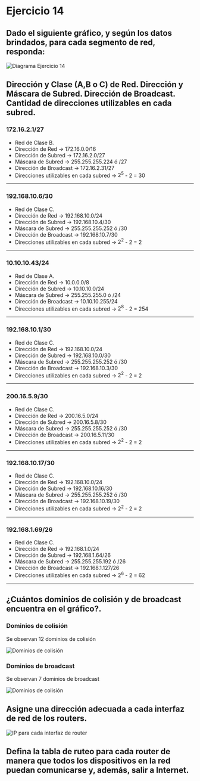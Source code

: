 # Ejercicio 14

## Dado el siguiente gráfico, y según los datos brindados, para cada segmento de red, responda:

![Diagrama Ejercicio 14](../Recursos-práctica2/Ejercicio14-Diagrama.png)

## Dirección y Clase (A,B o C) de Red. Dirección y Máscara de Subred. Dirección de Broadcast. Cantidad de direcciones utilizables en cada subred.

### 172.16.2.1/27

- Red de Clase B.
- Dirección de Red -> 172.16.0.0/16
- Dirección de Subred -> 172.16.2.0/27
- Máscara de Subred -> 255.255.255.224 ó /27
- Dirección de Broadcast -> 172.16.2.31/27
- Direcciones utilizables en cada subred -> $2^{5}$ - 2 = 30

---

### 192.168.10.6/30

- Red de Clase C.
- Dirección de Red -> 192.168.10.0/24
- Dirección de Subred -> 192.168.10.4/30
- Máscara de Subred -> 255.255.255.252 ó /30
- Dirección de Broadcast -> 192.168.10.7/30
- Direcciones utilizables en cada subred -> $2^{2}$ - 2 = 2

---

### 10.10.10.43/24

- Red de Clase A.
- Dirección de Red -> 10.0.0.0/8
- Dirección de Subred -> 10.10.10.0/24
- Máscara de Subred -> 255.255.255.0 ó /24
- Dirección de Broadcast -> 10.10.10.255/24
- Direcciones utilizables en cada subred -> $2^{8}$ - 2 = 254

---

### 192.168.10.1/30

- Red de Clase C.
- Dirección de Red -> 192.168.10.0/24 
- Dirección de Subred -> 192.168.10.0/30
- Máscara de Subred -> 255.255.255.252 ó /30
- Dirección de Broadcast -> 192.168.10.3/30
- Direcciones utilizables en cada subred -> $2^{2}$ - 2 = 2

---

### 200.16.5.9/30

- Red de Clase C.
- Dirección de Red -> 200.16.5.0/24
- Dirección de Subred -> 200.16.5.8/30
- Máscara de Subred -> 255.255.255.252 ó /30
- Dirección de Broadcast -> 200.16.5.11/30
- Direcciones utilizables en cada subred -> $2^{2}$ - 2 = 2

---

### 192.168.10.17/30

- Red de Clase C.
- Dirección de Red -> 192.168.10.0/24
- Dirección de Subred -> 192.168.10.16/30
- Máscara de Subred -> 255.255.255.252 ó /30
- Dirección de Broadcast -> 192.168.10.19/30
- Direcciones utilizables en cada subred -> $2^{2}$ - 2 = 2

---

### 192.168.1.69/26

- Red de Clase C.
- Dirección de Red -> 192.168.1.0/24
- Dirección de Subred -> 192.168.1.64/26
- Máscara de Subred -> 255.255.255.192 ó /26
- Dirección de Broadcast -> 192.168.1.127/26
- Direcciones utilizables en cada subred -> $2^{6}$ - 2 = 62

---

## ¿Cuántos dominios de colisión y de broadcast encuentra en el gráfico?.

### Dominios de colisión 

Se observan 12 dominios de colisión

![Dominios de colisión](../Recursos-práctica2/Ejercicio14-Dominios-Colision.png)

### Dominios de broadcast

Se observan 7 dominios de broadcast

![Dominios de colisión](../Recursos-práctica2/Ejercicio14-Dominios-Broadcast.png)


## Asigne una dirección adecuada a cada interfaz de red de los routers.

![IP para cada interfaz de router](../Recursos-práctica2/Ejercicio14-Asignando-IP.png)

## Defina la tabla de ruteo para cada router de manera que todos los dispositivos en la red puedan comunicarse y, además, salir a Internet.

